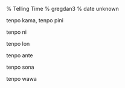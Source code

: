 % Telling Time
% gregdan3
% date unknown

tenpo kama, tenpo pini

tenpo ni

tenpo lon

tenpo ante

tenpo sona

tenpo wawa

